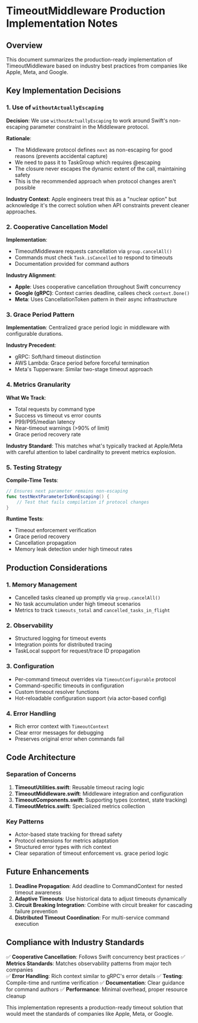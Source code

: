 # TimeoutMiddleware Production Implementation Notes

## Overview

This document summarizes the production-ready implementation of TimeoutMiddleware based on industry best practices from companies like Apple, Meta, and Google.

## Key Implementation Decisions

### 1. Use of `withoutActuallyEscaping`

**Decision**: We use `withoutActuallyEscaping` to work around Swift's non-escaping parameter constraint in the Middleware protocol.

**Rationale**:
- The Middleware protocol defines `next` as non-escaping for good reasons (prevents accidental capture)
- We need to pass it to TaskGroup which requires @escaping
- The closure never escapes the dynamic extent of the call, maintaining safety
- This is the recommended approach when protocol changes aren't possible

**Industry Context**: Apple engineers treat this as a "nuclear option" but acknowledge it's the correct solution when API constraints prevent cleaner approaches.

### 2. Cooperative Cancellation Model

**Implementation**: 
- TimeoutMiddleware requests cancellation via `group.cancelAll()`
- Commands must check `Task.isCancelled` to respond to timeouts
- Documentation provided for command authors

**Industry Alignment**:
- **Apple**: Uses cooperative cancellation throughout Swift concurrency
- **Google (gRPC)**: Context carries deadline, callees check `context.Done()`
- **Meta**: Uses CancellationToken pattern in their async infrastructure

### 3. Grace Period Pattern

**Implementation**: Centralized grace period logic in middleware with configurable durations.

**Industry Precedent**:
- gRPC: Soft/hard timeout distinction
- AWS Lambda: Grace period before forceful termination
- Meta's Tupperware: Similar two-stage timeout approach

### 4. Metrics Granularity

**What We Track**:
- Total requests by command type
- Success vs timeout vs error counts
- P99/P95/median latency
- Near-timeout warnings (>90% of limit)
- Grace period recovery rate

**Industry Standard**: This matches what's typically tracked at Apple/Meta with careful attention to label cardinality to prevent metrics explosion.

### 5. Testing Strategy

**Compile-Time Tests**:
```swift
// Ensures next parameter remains non-escaping
func testNextParameterIsNonEscaping() {
    // Test that fails compilation if protocol changes
}
```

**Runtime Tests**:
- Timeout enforcement verification
- Grace period recovery
- Cancellation propagation
- Memory leak detection under high timeout rates

## Production Considerations

### 1. Memory Management
- Cancelled tasks cleaned up promptly via `group.cancelAll()`
- No task accumulation under high timeout scenarios
- Metrics to track `timeouts_total` and `cancelled_tasks_in_flight`

### 2. Observability
- Structured logging for timeout events
- Integration points for distributed tracing
- TaskLocal support for request/trace ID propagation

### 3. Configuration
- Per-command timeout overrides via `TimeoutConfigurable` protocol
- Command-specific timeouts in configuration
- Custom timeout resolver functions
- Hot-reloadable configuration support (via actor-based config)

### 4. Error Handling
- Rich error context with `TimeoutContext`
- Clear error messages for debugging
- Preserves original error when commands fail

## Code Architecture

### Separation of Concerns
1. **TimeoutUtilities.swift**: Reusable timeout racing logic
2. **TimeoutMiddleware.swift**: Middleware integration and configuration
3. **TimeoutComponents.swift**: Supporting types (context, state tracking)
4. **TimeoutMetrics.swift**: Specialized metrics collection

### Key Patterns
- Actor-based state tracking for thread safety
- Protocol extensions for metrics adaptation
- Structured error types with rich context
- Clear separation of timeout enforcement vs. grace period logic

## Future Enhancements

1. **Deadline Propagation**: Add deadline to CommandContext for nested timeout awareness
2. **Adaptive Timeouts**: Use historical data to adjust timeouts dynamically
3. **Circuit Breaking Integration**: Combine with circuit breaker for cascading failure prevention
4. **Distributed Timeout Coordination**: For multi-service command execution

## Compliance with Industry Standards

✅ **Cooperative Cancellation**: Follows Swift concurrency best practices
✅ **Metrics Standards**: Matches observability patterns from major tech companies  
✅ **Error Handling**: Rich context similar to gRPC's error details
✅ **Testing**: Compile-time and runtime verification
✅ **Documentation**: Clear guidance for command authors
✅ **Performance**: Minimal overhead, proper resource cleanup

This implementation represents a production-ready timeout solution that would meet the standards of companies like Apple, Meta, or Google.